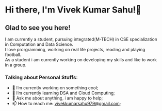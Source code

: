 # Hi there, I'm Vivek Kumar Sahu!👋 

## Glad to see you here!

I am currently a student, pursuing integrated(M-TECH) in CSE specialization in Computation and Data Science.                                    
I love prorgramming, working on real life projects, reading and playing football.                                                   
As a student i am currently working on developing my skills and like to work in a group. 

### Talking about Personal Stuffs:

- 🔭 I’m currently working on something cool;
- 🌱 I’m currently learning DSA and Cloud Computing;
- 💬 Ask me about anything, i am happy to help;
- 📫 How to reach me: vivekkumarsahu979@gmail.com;

<!--
**Vivekkumarsahu07/Vivekkumarsahu07** is a ✨ _special_ ✨ repository because its `README.md` (this file) appears on your GitHub profile.

Here are some ideas to get you started:

- 🔭 I’m currently working on ...
- 🌱 I’m currently learning ...
- 👯 I’m looking to collaborate on ...
- 🤔 I’m looking for help with ...
- 💬 Ask me about ...
- 📫 How to reach me: ...
- 😄 Pronouns: ...
- ⚡ Fun fact: ...
-->
